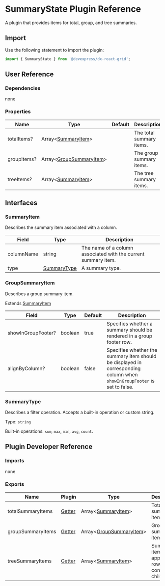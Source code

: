 # SummaryState Plugin Reference

A plugin that provides items for total, group, and tree summaries.

## Import

Use the following statement to import the plugin:

```js
import { SummaryState } from '@devexpress/dx-react-grid';
```

## User Reference

### Dependencies

none

### Properties

Name | Type | Default | Description
-----|------|---------|------------
totalItems? | Array&lt;[SummaryItem](#summaryitem)&gt; | | The total summary items.
groupItems? | Array&lt;[GroupSummaryItem](#groupsummaryitem)&gt; | | The group summary items.
treeItems? | Array&lt;[SummaryItem](#summaryitem)&gt; | | The tree summary items.

## Interfaces

### SummaryItem

Describes the summary item associated with a column.

Field | Type | Description
------|------|--
columnName | string | The name of a column associated with the current summary item.
type | [SummaryType](#summarytype) | A summary type.

### GroupSummaryItem

Describes a group summary item.

Extends [SummaryItem](#summaryitem)

Field | Type | Default | Description
------|------|---------|-----
showInGroupFooter? | boolean | true | Specifies whether a summary should be rendered in a group footer row.
alignByColumn? | boolean | false | Specifies whether the summary item should be displayed in corresponding column when `showInGroupFooter` is set to false.

### SummaryType

Describes a filter operation. Accepts a built-in operation or custom string.

Type: `string`

Built-in operations: `sum`, `max`, `min`, `avg`, `count`.

## Plugin Developer Reference

### Imports

none

### Exports

Name | Plugin | Type | Description
-----|--------|------|------------
totalSummaryItems | [Getter](../../../dx-react-core/docs/reference/getter.md) | Array&lt;[SummaryItem](#summaryitem)&gt; | Total summary items.
groupSummaryItems | [Getter](../../../dx-react-core/docs/reference/getter.md) | Array&lt;[GroupSummaryItem](#groupsummaryitem)&gt; | Group summary items.
treeSummaryItems | [Getter](../../../dx-react-core/docs/reference/getter.md) | Array&lt;[SummaryItem](#summaryitem)&gt; | Summary items applied to rows that contain child rows.
